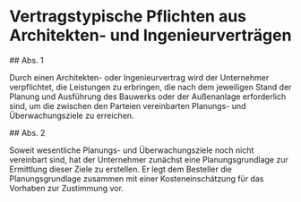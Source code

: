 # Vertragstypische Pflichten aus Architekten- und Ingenieurverträgen



\#\# Abs. 1

 Durch einen Architekten\- oder Ingenieurvertrag wird der Unternehmer verpflichtet, die Leistungen zu erbringen, die nach dem jeweiligen Stand der Planung und Ausführung des Bauwerks oder der Außenanlage erforderlich sind, um die zwischen den Parteien vereinbarten Planungs\- und Überwachungsziele zu erreichen.

\#\# Abs. 2

 Soweit wesentliche Planungs\- und Überwachungsziele noch nicht vereinbart sind, hat der Unternehmer zunächst eine Planungsgrundlage zur Ermittlung dieser Ziele zu erstellen. Er legt dem Besteller die Planungsgrundlage zusammen mit einer Kosteneinschätzung für das Vorhaben zur Zustimmung vor. 

